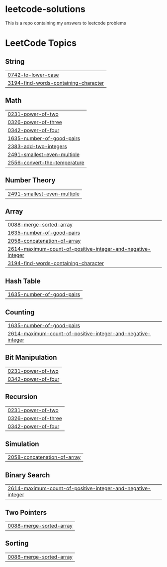 # leetcode-solutions
This is a repo containing my answers to leetcode problems
<!---LeetCode Topics Start-->
# LeetCode Topics
## String
|  |
| ------- |
| [0742-to-lower-case](https://github.com/chengat/leetcode-solutions/tree/master/0742-to-lower-case) |
| [3194-find-words-containing-character](https://github.com/chengat/leetcode-solutions/tree/master/3194-find-words-containing-character) |
## Math
|  |
| ------- |
| [0231-power-of-two](https://github.com/chengat/leetcode-solutions/tree/master/0231-power-of-two) |
| [0326-power-of-three](https://github.com/chengat/leetcode-solutions/tree/master/0326-power-of-three) |
| [0342-power-of-four](https://github.com/chengat/leetcode-solutions/tree/master/0342-power-of-four) |
| [1635-number-of-good-pairs](https://github.com/chengat/leetcode-solutions/tree/master/1635-number-of-good-pairs) |
| [2383-add-two-integers](https://github.com/chengat/leetcode-solutions/tree/master/2383-add-two-integers) |
| [2491-smallest-even-multiple](https://github.com/chengat/leetcode-solutions/tree/master/2491-smallest-even-multiple) |
| [2556-convert-the-temperature](https://github.com/chengat/leetcode-solutions/tree/master/2556-convert-the-temperature) |
## Number Theory
|  |
| ------- |
| [2491-smallest-even-multiple](https://github.com/chengat/leetcode-solutions/tree/master/2491-smallest-even-multiple) |
## Array
|  |
| ------- |
| [0088-merge-sorted-array](https://github.com/chengat/leetcode-solutions/tree/master/0088-merge-sorted-array) |
| [1635-number-of-good-pairs](https://github.com/chengat/leetcode-solutions/tree/master/1635-number-of-good-pairs) |
| [2058-concatenation-of-array](https://github.com/chengat/leetcode-solutions/tree/master/2058-concatenation-of-array) |
| [2614-maximum-count-of-positive-integer-and-negative-integer](https://github.com/chengat/leetcode-solutions/tree/master/2614-maximum-count-of-positive-integer-and-negative-integer) |
| [3194-find-words-containing-character](https://github.com/chengat/leetcode-solutions/tree/master/3194-find-words-containing-character) |
## Hash Table
|  |
| ------- |
| [1635-number-of-good-pairs](https://github.com/chengat/leetcode-solutions/tree/master/1635-number-of-good-pairs) |
## Counting
|  |
| ------- |
| [1635-number-of-good-pairs](https://github.com/chengat/leetcode-solutions/tree/master/1635-number-of-good-pairs) |
| [2614-maximum-count-of-positive-integer-and-negative-integer](https://github.com/chengat/leetcode-solutions/tree/master/2614-maximum-count-of-positive-integer-and-negative-integer) |
## Bit Manipulation
|  |
| ------- |
| [0231-power-of-two](https://github.com/chengat/leetcode-solutions/tree/master/0231-power-of-two) |
| [0342-power-of-four](https://github.com/chengat/leetcode-solutions/tree/master/0342-power-of-four) |
## Recursion
|  |
| ------- |
| [0231-power-of-two](https://github.com/chengat/leetcode-solutions/tree/master/0231-power-of-two) |
| [0326-power-of-three](https://github.com/chengat/leetcode-solutions/tree/master/0326-power-of-three) |
| [0342-power-of-four](https://github.com/chengat/leetcode-solutions/tree/master/0342-power-of-four) |
## Simulation
|  |
| ------- |
| [2058-concatenation-of-array](https://github.com/chengat/leetcode-solutions/tree/master/2058-concatenation-of-array) |
## Binary Search
|  |
| ------- |
| [2614-maximum-count-of-positive-integer-and-negative-integer](https://github.com/chengat/leetcode-solutions/tree/master/2614-maximum-count-of-positive-integer-and-negative-integer) |
## Two Pointers
|  |
| ------- |
| [0088-merge-sorted-array](https://github.com/chengat/leetcode-solutions/tree/master/0088-merge-sorted-array) |
## Sorting
|  |
| ------- |
| [0088-merge-sorted-array](https://github.com/chengat/leetcode-solutions/tree/master/0088-merge-sorted-array) |
<!---LeetCode Topics End-->
